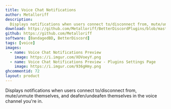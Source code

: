 ```yaml
---
title: Voice Chat Notifications
author: Metalloriff
description:
  Displays notifications when users connect to/disconnect from, mute/unmute themselves, and deafen/undeafen themselves in the voice channel you're in.
download: https://github.com/Metalloriff/BetterDiscordPlugins/blob/master/VoiceChatNotifications.plugin.js
github: https://github.com/Metalloriff
software: [BandagedBD, BetterDiscord]
tags: [voice]
images:
  - name: Voice Chat Notifications Preview
    image: https://i.imgur.com/XOVoeyY.png
  - name: Voice Chat Notifications Preview - Plugins Settings Page
    image: https://i.imgur.com/936gHmy.png
ghcommentid: 72
layout: product
---
```

Displays notifications when users connect to/disconnect from, mute/unmute themselves, and deafen/undeafen themselves in the voice channel you're in.